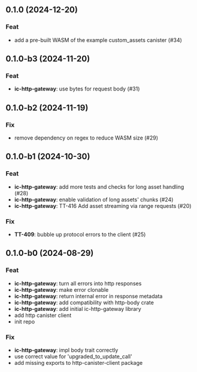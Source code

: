 ## 0.1.0 (2024-12-20)

### Feat

- add a pre-built WASM of the example custom_assets canister (#34)

## 0.1.0-b3 (2024-11-20)

### Feat

- **ic-http-gateway**: use bytes for request body (#31)

## 0.1.0-b2 (2024-11-19)

### Fix

- remove dependency on regex to reduce WASM size (#29)

## 0.1.0-b1 (2024-10-30)

### Feat

- **ic-http-gateway**: add more tests and checks for long asset handling (#28)
- **ic-http-gateway**: enable validation of long assets' chunks (#24)
- **ic-http-gateway**: TT-416 Add asset streaming via range requests (#20)

### Fix

- **TT-409**: bubble up protocol errors to the client (#25)

## 0.1.0-b0 (2024-08-29)

### Feat

- **ic-http-gateway**: turn all errors into http responses
- **ic-http-gateway**: make error clonable
- **ic-http-gateway**: return internal error in response metadata
- **ic-http-gateway**: add compatibility with http-body crate
- **ic-http-gateway**: add initial ic-http-gateway library
- add http canister client
- init repo

### Fix

- **ic-http-gateway**: impl body trait correctly
- use correct value for 'upgraded_to_update_call'
- add missing exports to http-canister-client package
